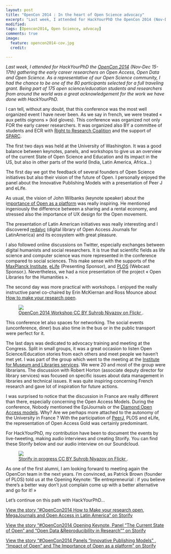 ```yaml
---
layout: post
title: "OpenCon 2014 : In the heart of Open Science advocacy"
excerpt: "Last week, I attended for HackYourPhD the OpenCon 2014 (Nov-Dec 15-17th) gathering the early career researchers on Open Access, Open Data and Open Science."
modified: 
tags: [Opencon2014, Open Science, advocay]
comments: true
image:
  feature: opencon2014-cov.jpg
  credit: 

---
```


*Last week, I attended for HackYourPhD the [OpenCon 2014](http://www.opencon2014.org/) (Nov-Dec 15-17th) gathering the early career researchers on Open Access, Open Data and Open Science. As a representative of our Open Science community, I had the chance to be one of the 80 participants selected for a full traveling grant. Being part of 175 open science/education students and researchers from around the world was a great acknowledgement for the work we have done with HackYourPhD.*



I can tell, without any doubt, that this conference was the most well organized event I have never been. As we say in french, we were treated « aux petits oignons » (kid gloves). This conference was organized not only FOR the early career researchers. It was organized also BY a committee of students and ECR with [Right to Research Coalition](http://www.righttoresearch.org/) and the support of [SPARC](http://www.sparc.arl.org/).

The first two days was held at the University of Washington. It was a good balance between keynotes, panels, and workshops to give us an overview of the current State of Open Science and Education and its impact in the US, but also in other parts of the world (India, Latin America, Africa…)

The first day we got the feedback of several founders of Open Science initiatives but also their vision of the future of Open. I personally enjoyed the panel about the Innovative Publishing Models with a presentation of Peer J and eLife.

As usual, the vision of John Wilbanks (keynote speaker) about the i[mportance of Open as a platform](http://fr.slideshare.net/wilbanks/opencon2014-wilbanks-41598242) was really inspiring. He mentioned ingeniously the difference between a sharing and a rental economy, and stressed also the importance of UX design for the Open movement.

The presentation of Latin American initiatives was really interesting and I discovered [redalyc](http://www.redalyc.org/home.oa) (digital library of Open Access Journals for LatinAmerica) and its ecosystem with great pleasure.

I also followed online discussions on Twitter, especially exchanges between digital humanists and social researchers. It is true that scientific fields as life science and computer science was more represented in the conference compared to social sciences. This make sense with the supports of the [MaxPlanck Institute](http://www.mpg.de/institutes), [eLife](http://elifesciences.org/) (Presenting Sponsor), and [PLOS](http://www.plos.org/) (Webcast Sponsor.). Nevertheless, we had a nice presentation of the project « Open Libraries for the Humanities ».

The second day was more practical with workshops. I enjoyed the really instructive panel co-chaired by Erin McKiernan and Ross Mounce about [How to make your research open](http://storify.com/HackYourPhd/opencon2014-how-to-make-your-research-open).

<figure>
	<a href="http://hackyourphd.org/wp-content/uploads/2014/11/unnamed.jpg"><img src="http://hackyourphd.org/wp-content/uploads/2014/11/unnamed.jpg"></a>
	<figcaption><a href="http://hackyourphd.org/en/2014/11/open-con2014-in-the-heart-of-open-science-advocacy/" title="OpenCon 2014 Workshop CC BY Suhrob Niyazov on Flickr
">OpenCon 2014 Workshop CC BY Suhrob Niyazov on Flickr
</a>.</figcaption>
</figure>


This conference let also spaces for networking. The social events (unconference, diner) bus also time in the bus or in the public transport were perfect for it.

The last days was dedicated to advocacy training and meeting at the Congress. Split in small groups, it was a great occasion to listen Open Science/Education stories from each others and meet people we haven’t met yet. I was part of the group which went to the meeting at the [Institute for Museum and Libraries services](http://www.imls.gov/). We were 20 and most of the group were librarians. The discussion with Robert Horton (associate deputy director for library services) was focused on specific issues about data management in libraries and technical issues. It was quite inspiring concerning French research and gave lot of inspiration for future actions.

I was surprised to notice that the discussion in France are really different than there, especially concerning the Open Access Models. During the conference, Nobody mentioned the EpiJournals or the [Diamond Open Access models](http://www.triple-c.at/index.php/tripleC/article/view/502). Why? Are we perhaps more attached to the autonomy of the University in France ? With the participation of [PeerJ](http://peerj.com/), PLOS and eLife, the representation of Open Access Gold was certainly predominant.

For HackYourPhD, my contribution have been to document the events by live-tweeting, making audio interviews and creating Storify. You can find these Storify below and our audio interview on our Soundcloud.

 <figure>
	<a href="http://hackyourphd.org/wp-content/uploads/2014/11/unnamed-1.jpg"><img src="http://hackyourphd.org/wp-content/uploads/2014/11/unnamed-1.jpg"></a>
	<figcaption><a href="http://hackyourphd.org/en/2014/11/open-con2014-in-the-heart-of-open-science-advocacy/" title="Storify in progress CC BY Suhrob Niyazov on Flickr
">Storify in progress CC BY Suhrob Niyazov on Flickr
</a>.</figcaption>
</figure>


 

As one of the first alumni, I am looking forward to meeting again the OpenCon team in the next years. I’m convinced, as Patrick Brown (founder of PLOS) told us at the Opening Keynote: “Be entrepreneurial : if you believe there’s a better way don’t just complain come up with a better alternative and go for it! »




Let’s continue on this path with HackYourPhD…

[View the story “#OpenCon2014 How to Make your research open, MegaJournals and Open Access in Latin America” on Storify](http://storify.com/HackYourPhd/opencon2014-how-to-make-your-research-open)

[View the story “#OpenCon2014 Opening Keynote, Panel “The Current State of Open” and “Open Data &Reproducibility in Research”” on Storify](http://storify.com/HackYourPhd/opencon2014-first-day)

[View the story “#OpenCon2014 Panels “Innovative Publishing Models” , “Impact of Open” and The Importance of Open as a platform” on Storify](http://storify.com/HackYourPhd/opencon2014-panel)